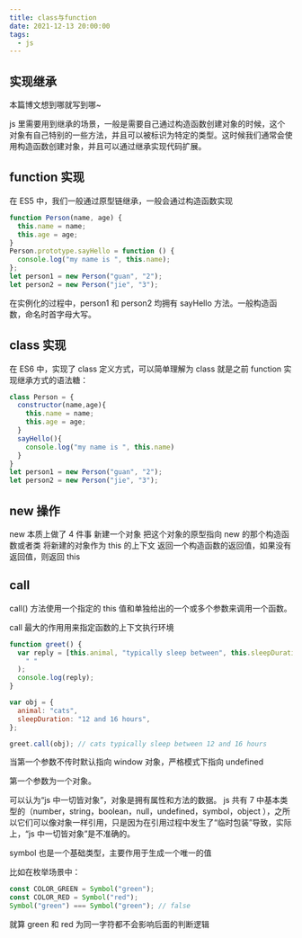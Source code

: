```yaml
---
title: class与function
date: 2021-12-13 20:00:00
tags:
  - js
---
```


## 实现继承

本篇博文想到哪就写到哪~

js 里需要用到继承的场景，一般是需要自己通过构造函数创建对象的时候，这个对象有自己特别的一些方法，并且可以被标识为特定的类型。这时候我们通常会使用构造函数创建对象，并且可以通过继承实现代码扩展。

## function 实现

在 ES5 中，我们一般通过原型链继承，一般会通过构造函数实现

```js
function Person(name, age) {
  this.name = name;
  this.age = age;
}
Person.prototype.sayHello = function () {
  console.log("my name is ", this.name);
};
let person1 = new Person("guan", "2");
let person2 = new Person("jie", "3");
```

在实例化的过程中，person1 和 person2 均拥有 sayHello 方法。一般构造函数，命名时首字母大写。

## class 实现

在 ES6 中，实现了 class 定义方式，可以简单理解为 class 就是之前 function 实现继承方式的语法糖：

```js
class Person = {
  constructor(name,age){
    this.name = name;
    this.age = age;
  }
  sayHello(){
    console.log("my name is ", this.name)
  }
}
let person1 = new Person("guan", "2");
let person2 = new Person("jie", "3");
```

## new 操作

new 本质上做了 4 件事
新建一个对象
把这个对象的原型指向 new 的那个构造函数或者类
将新建的对象作为 this 的上下文
返回一个构造函数的返回值，如果没有返回值，则返回 this

## call

call() 方法使用一个指定的 this 值和单独给出的一个或多个参数来调用一个函数。

call 最大的作用用来指定函数的上下文执行环境

```js
function greet() {
  var reply = [this.animal, "typically sleep between", this.sleepDuration].join(
    " "
  );
  console.log(reply);
}

var obj = {
  animal: "cats",
  sleepDuration: "12 and 16 hours",
};

greet.call(obj); // cats typically sleep between 12 and 16 hours
```

当第一个参数不传时默认指向 window 对象，严格模式下指向 undefined

第一个参数为一个对象。

可以认为“js 中一切皆对象”，对象是拥有属性和方法的数据。 js 共有 7 中基本类型的（number，string，boolean，null，undefined，symbol，object ），之所以它们可以像对象一样引用，只是因为在引用过程中发生了“临时包装”导致，实际上，“js 中一切皆对象”是不准确的。

symbol 也是一个基础类型，主要作用于生成一个唯一的值

比如在枚举场景中：

```js
const COLOR_GREEN = Symbol("green");
const COLOR_RED = Symbol("red");
Symbol("green") === Symbol("green"); // false
```

就算 green 和 red 为同一字符都不会影响后面的判断逻辑
